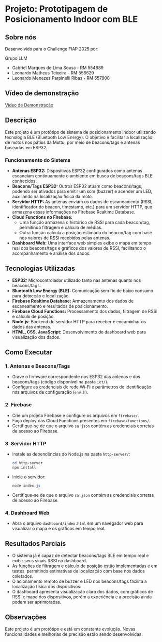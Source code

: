 # Projeto: Prototipagem de Posicionamento Indoor com BLE

## Sobre nós
Desenvolvido para o Challenge FIAP 2025 por:

Grupo LLM
- Gabriel Marques de Lima Sousa - RM 554889
- Leonardo Matheus Teixeira - RM 556629
- Leonardo Menezes Parpinelli Ribas - RM 557908

## Vídeo de demonstração
[Vídeo de Demonstração](https://youtu.be/NXfl1FbKY9g)

## Descrição
Este projeto é um protótipo de sistema de posicionamento indoor utilizando tecnologia BLE (Bluetooth Low Energy). O objetivo é facilitar a localização de motos nos pátios da Mottu, por meio de beacons/tags e antenas baseadas em ESP32.

### Funcionamento do Sistema
- **Antenas ESP32:** Dispositivos ESP32 configurados como antenas escaneiam continuamente o ambiente em busca de beacons/tags BLE conhecidos.
- **Beacons/Tags ESP32:** Outros ESP32 atuam como beacons/tags, podendo ser ativados para emitir um som (buzzer) e acender um LED, auxiliando na localização física da moto.
- **Servidor HTTP:** As antenas enviam os dados de escaneamento (RSSI, identificador do beacon, timestamp, etc.) para um servidor HTTP, que armazena essas informações no Firebase Realtime Database.
- **Cloud Functions no Firebase:**
	- Uma função armazena o histórico de RSSI para cada beacon/tag, permitindo filtragem e cálculo de médias.
	- Outra função calcula a posição estimada do beacon/tag com base nos valores de RSSI recebidos pelas antenas.
- **Dashboard Web:** Uma interface web simples exibe o mapa em tempo real dos beacons/tags e gráficos dos valores de RSSI, facilitando o acompanhamento e análise dos dados.

## Tecnologias Utilizadas
- **ESP32:** Microcontrolador utilizado tanto nas antenas quanto nos beacons/tags.
- **Bluetooth Low Energy (BLE):** Comunicação sem fio de baixo consumo para detecção e localização.
- **Firebase Realtime Database:** Armazenamento dos dados de escaneamento e resultados de posicionamento.
- **Firebase Cloud Functions:** Processamento dos dados, filtragem de RSSI e cálculo de posição.
- **Node.js:** Backend do servidor HTTP para receber e encaminhar os dados das antenas.
- **HTML, CSS, JavaScript:** Desenvolvimento do dashboard web para visualização dos dados.

## Como Executar
### 1. Antenas e Beacons/Tags
- Grave o firmware correspondente nos ESP32 das antenas e dos beacons/tags (código disponível na pasta `iot/`).
- Configure as credenciais de rede Wi-Fi e parâmetros de identificação nos arquivos de configuração (`env.h`).

### 2. Firebase
- Crie um projeto Firebase e configure os arquivos em `firebase/`.
- Faça deploy das Cloud Functions presentes em `firebase/functions/`.
- Certifique-se de que o arquivo `sa.json` contém as credenciais corretas de acesso ao Firebase.

### 3. Servidor HTTP
- Instale as dependências do Node.js na pasta `http-server/`:
	```powershell
	cd http-server
	npm install
	```
- Inicie o servidor:
	```powershell
	node index.js
	```
- Certifique-se de que o arquivo `sa.json` contém as credenciais corretas de acesso ao Firebase.

### 4. Dashboard Web
- Abra o arquivo `dashboard/index.html` em um navegador web para visualizar o mapa e os gráficos em tempo real.

## Resultados Parciais
- O sistema já é capaz de detectar beacons/tags BLE em tempo real e exibir seus sinais RSSI no dashboard.
- As funções de filtragem e cálculo de posição estão implementadas e em testes, permitindo estimativas de localização com base nos dados coletados.
- O acionamento remoto de buzzer e LED nos beacons/tags facilita a localização física dos dispositivos.
- O dashboard apresenta visualização clara dos dados, com gráficos de RSSI e mapa dos dispositivos, porém a experiência e a precisão ainda podem ser aprimoradas.

## Observações
Este projeto é um protótipo e está em constante evolução. Novas funcionalidades e melhorias de precisão estão sendo desenvolvidas.
